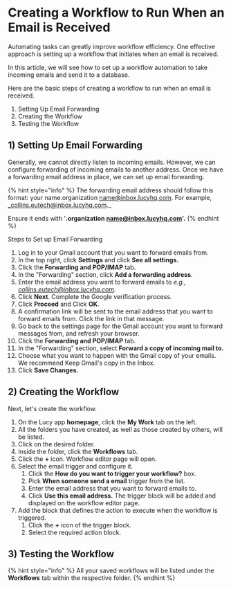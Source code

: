 # Creating a Workflow to Run When an Email is Received

Automating tasks can greatly improve workflow efficiency. One effective approach is setting up a workflow that initiates when an email is received.

In this article, we will see how to set up a workflow automation to take incoming emails and send it to a database.

Here are the basic steps of creating a workflow to run when an email is received.

1. Setting Up Email Forwarding
2. Creating the Workflow
3. Testing the Workflow

## 1) Setting Up Email Forwarding

Generally, we cannot directly listen to incoming emails. However, we can configure forwarding of incoming emails to another address. Once we have a forwarding email address in place, we can set up email forwarding.&#x20;

{% hint style="info" %}
The forwarding email address should follow this format: your name.organization name@inbox.lucyhq.com. For example, _collins.eutech@inbox.lucyhq.com._

Ensure it ends with '**.organization name@inbox.lucyhq.com'.**
{% endhint %}

Steps to Set up Email Forwarding

1. Log in to your Gmail account that you want to forward emails from.
2. In the top right, click **Settings** and click **See all settings.**
3. Click the **Forwarding and POP/IMAP** tab.
4. In the "Forwarding" section, click **Add a forwarding address**.
5. Enter the email address you want to forward emails to _e.g., collins.eutech@inbox.lucyhq.com._
6. Click **Next**. Complete the Google verification process.&#x20;
7. Click **Proceed** and Click **OK**.
8. A confirmation link will be sent to the email address that you want to forward emails from. Click the link in that message.
9. Go back to the settings page for the Gmail account you want to forward messages from, and refresh your browser.
10. Click the **Forwarding and POP/IMAP** tab.
11. In the "Forwarding" section, select **Forward a copy of incoming mail to.**
12. Choose what you want to happen with the Gmail copy of your emails. We recommend Keep Gmail's copy in the Inbox.
13. Click **Save Changes.**

## 2) Creating the Workflow

Next, let's create the workflow.

1. On the Lucy app **homepage**, click the **My Work** tab on the left.&#x20;
2. All the folders you have created, as well as those created by others, will be listed.&#x20;
3. Click on the desired folder.
4. Inside the folder, click the **Workflows** tab.
5. Click the **+** icon. Workflow editor page will open.
6. Select the email trigger and configure it.
   1. Click the **How do you want to trigger your workflow?** box.
   2. Pick **When someone send a email** trigger from the list.
   3. Enter the email address that you want to forward emails to.
   4. Click **Use this email address.** The trigger block will be added and displayed on the workflow editor page.
7. Add the block that defines the action to execute when the workflow is triggered.
   1. Click the **+** icon of the trigger block.
   2. Select the required action block.



## 3) Testing the Workflow









{% hint style="info" %}
All your saved workflows will be listed under the **Workflows** tab within the respective folder.
{% endhint %}
